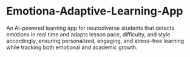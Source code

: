 # Emotiona-Adaptive-Learning-App
An AI-powered learning app for neurodiverse students that detects emotions in real time and adapts lesson pace, difficulty, and style accordingly, ensuring personalized, engaging, and stress-free learning while tracking both emotional and academic growth.
